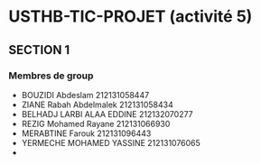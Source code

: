 # USTHB-TIC-PROJET (activité 5)
## SECTION 1 
### Membres de group
- BOUZIDI Abdeslam 212131058447  
- ZIANE Rabah Abdelmalek 212131058434
- BELHADJ LARBI ALAA EDDINE 212132070277
- REZIG Mohamed Rayane 212131066930 
- MERABTINE Farouk 212131096443
- YERMECHE MOHAMED YASSINE 212131076065
-   

